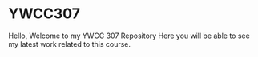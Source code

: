# YWCC307

Hello, 
Welcome to my YWCC 307 Repository
Here you will be able to see my latest work related to this course.
